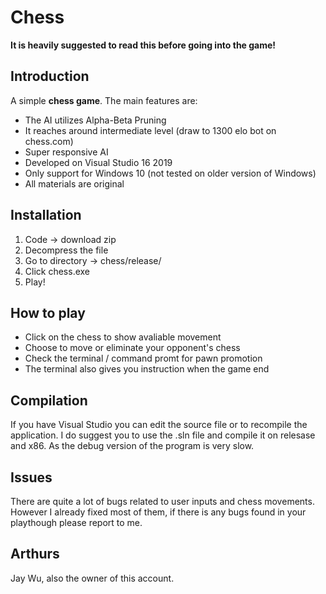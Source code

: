 # Chess

**It is heavily suggested to read this before going into the game!**

## Introduction

A simple **chess game**. The main features are:

* The AI utilizes Alpha-Beta Pruning
* It reaches around intermediate level (draw to 1300 elo bot on chess.com)
* Super responsive AI
* Developed on Visual Studio 16 2019
* Only support for Windows 10 (not tested on older version of Windows)
* All materials are original

## Installation

1. Code -> download zip
2. Decompress the file
3. Go to directory -> chess/release/
4. Click chess.exe
5. Play!

## How to play

* Click on the chess to show avaliable movement
* Choose to move or eliminate your opponent's chess
* Check the terminal / command promt for pawn promotion
* The terminal also gives you instruction when the game end

## Compilation

If you have Visual Studio you can edit the source file or to recompile the application. I do suggest you to use the .sln file and compile it on relesase and x86. As the debug version of the program is very slow.

## Issues

There are quite a lot of bugs related to user inputs and chess movements. However I already fixed most of them, if there is any bugs found in your playthough please report to me.

## Arthurs

Jay Wu, also the owner of this account.
